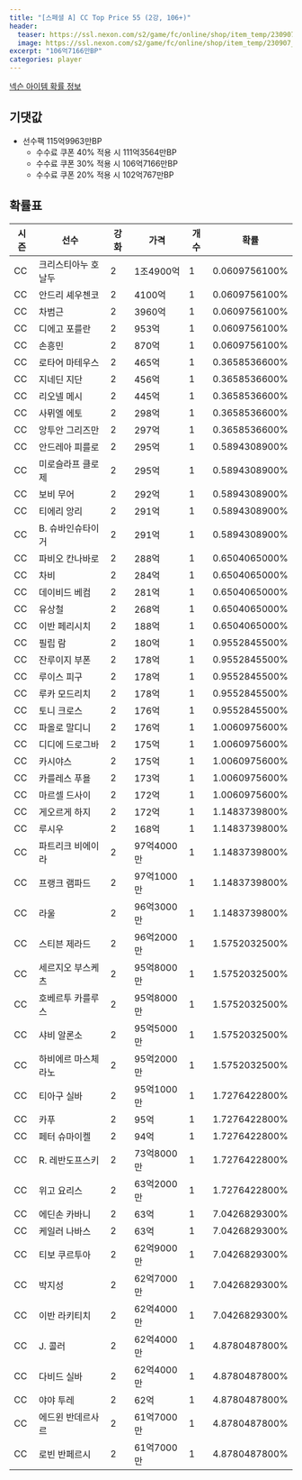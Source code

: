 ```yaml
---
title: "[스페셜 A] CC Top Price 55 (2강, 106+)"
header:
  teaser: https://ssl.nexon.com/s2/game/fc/online/shop/item_temp/230907_special_b9244v59dhjj15/200233084_s.png
  image: https://ssl.nexon.com/s2/game/fc/online/shop/item_temp/230907_special_b9244v59dhjj15/200233084_s.png
excerpt: "106억7166만BP"
categories: player
---
```

[넥슨 아이템 확률 정보](http://iteminfo.nexon.com/probability/fco?sn=7427)

## 기댓값
- 선수팩 115억9963만BP
  - 수수료 쿠폰 40% 적용 시 111억3564만BP
  - 수수료 쿠폰 30% 적용 시 106억7166만BP
  - 수수료 쿠폰 20% 적용 시 102억767만BP


## 확률표

|시즌|선수|강화|가격|개수|확률|
|---|---|---|---|---|---|
|CC|크리스티아누 호날두|2|1조4900억|1|0.0609756100%|
|CC|안드리 셰우첸코|2|4100억|1|0.0609756100%|
|CC|차범근|2|3960억|1|0.0609756100%|
|CC|디에고 포를란|2|953억|1|0.0609756100%|
|CC|손흥민|2|870억|1|0.0609756100%|
|CC|로타어 마테우스|2|465억|1|0.3658536600%|
|CC|지네딘 지단|2|456억|1|0.3658536600%|
|CC|리오넬 메시|2|445억|1|0.3658536600%|
|CC|사뮈엘 에토|2|298억|1|0.3658536600%|
|CC|앙투안 그리즈만|2|297억|1|0.3658536600%|
|CC|안드레아 피를로|2|295억|1|0.5894308900%|
|CC|미로슬라프 클로제|2|295억|1|0.5894308900%|
|CC|보비 무어|2|292억|1|0.5894308900%|
|CC|티에리 앙리|2|291억|1|0.5894308900%|
|CC|B. 슈바인슈타이거|2|291억|1|0.5894308900%|
|CC|파비오 칸나바로|2|288억|1|0.6504065000%|
|CC|차비|2|284억|1|0.6504065000%|
|CC|데이비드 베컴|2|281억|1|0.6504065000%|
|CC|유상철|2|268억|1|0.6504065000%|
|CC|이반 페리시치|2|188억|1|0.6504065000%|
|CC|필립 람|2|180억|1|0.9552845500%|
|CC|잔루이지 부폰|2|178억|1|0.9552845500%|
|CC|루이스 피구|2|178억|1|0.9552845500%|
|CC|루카 모드리치|2|178억|1|0.9552845500%|
|CC|토니 크로스|2|176억|1|0.9552845500%|
|CC|파올로 말디니|2|176억|1|1.0060975600%|
|CC|디디에 드로그바|2|175억|1|1.0060975600%|
|CC|카시야스|2|175억|1|1.0060975600%|
|CC|카를레스 푸욜|2|173억|1|1.0060975600%|
|CC|마르셀 드사이|2|172억|1|1.0060975600%|
|CC|게오르게 하지|2|172억|1|1.1483739800%|
|CC|루시우|2|168억|1|1.1483739800%|
|CC|파트리크 비에이라|2|97억4000만|1|1.1483739800%|
|CC|프랭크 램파드|2|97억1000만|1|1.1483739800%|
|CC|라울|2|96억3000만|1|1.1483739800%|
|CC|스티븐 제라드|2|96억2000만|1|1.5752032500%|
|CC|세르지오 부스케츠|2|95억8000만|1|1.5752032500%|
|CC|호베르투 카를루스|2|95억8000만|1|1.5752032500%|
|CC|샤비 알론소|2|95억5000만|1|1.5752032500%|
|CC|하비에르 마스체라노|2|95억2000만|1|1.5752032500%|
|CC|티아구 실바|2|95억1000만|1|1.7276422800%|
|CC|카푸|2|95억|1|1.7276422800%|
|CC|페터 슈마이켈|2|94억|1|1.7276422800%|
|CC|R. 레반도프스키|2|73억8000만|1|1.7276422800%|
|CC|위고 요리스|2|63억2000만|1|1.7276422800%|
|CC|에딘손 카바니|2|63억|1|7.0426829300%|
|CC|케일러 나바스|2|63억|1|7.0426829300%|
|CC|티보 쿠르투아|2|62억9000만|1|7.0426829300%|
|CC|박지성|2|62억7000만|1|7.0426829300%|
|CC|이반 라키티치|2|62억4000만|1|7.0426829300%|
|CC|J. 콜러|2|62억4000만|1|4.8780487800%|
|CC|다비드 실바|2|62억4000만|1|4.8780487800%|
|CC|야야 투레|2|62억|1|4.8780487800%|
|CC|에드윈 반데르사르|2|61억7000만|1|4.8780487800%|
|CC|로빈 반페르시|2|61억7000만|1|4.8780487800%|
